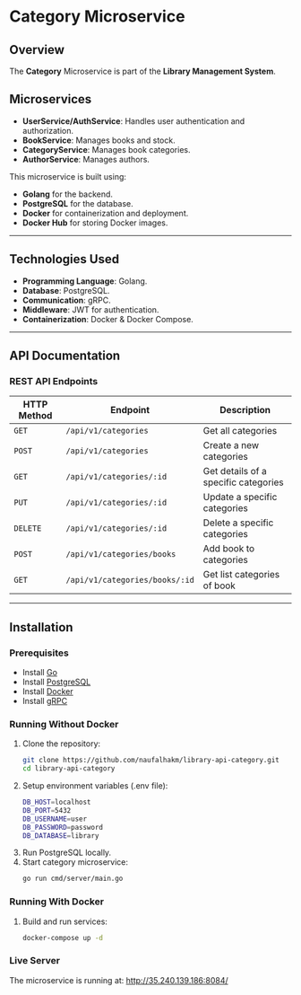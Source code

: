 # Category Microservice

## Overview
The **Category** Microservice is part of the **Library Management System**.

## Microservices

- **UserService/AuthService**: Handles user authentication and authorization.
- **BookService**: Manages books and stock.
- **CategoryService**: Manages book categories.
- **AuthorService**: Manages authors.

This microservice is built using:
- **Golang** for the backend.
- **PostgreSQL** for the database.
- **Docker** for containerization and deployment.
- **Docker Hub** for storing Docker images.

---

## **Technologies Used**
- **Programming Language**: Golang.
- **Database**: PostgreSQL.
- **Communication**: gRPC.
- **Middleware**: JWT for authentication.
- **Containerization**: Docker & Docker Compose.

---

## **API Documentation**
### REST API Endpoints
| HTTP Method | Endpoint                           | Description                          |
|-------------|------------------------------------|--------------------------------------|
| `GET`       | `/api/v1/categories`               | Get all categories                   |
| `POST`      | `/api/v1/categories`               | Create a new categories              |
| `GET`       | `/api/v1/categories/:id`           | Get details of a specific categories |
| `PUT`       | `/api/v1/categories/:id`           | Update a specific categories         |
| `DELETE`    | `/api/v1/categories/:id`           | Delete a specific categories         |
| `POST`      | `/api/v1/categories/books`         | Add book to categories               |
| `GET`       | `/api/v1/categories/books/:id`     | Get list categories of book          |

---

## Installation

### Prerequisites
- Install [Go](https://go.dev/doc/install)
- Install [PostgreSQL](https://www.postgresql.org/download/)
- Install [Docker](https://docs.docker.com/get-docker/)
- Install [gRPC](https://grpc.io/docs/languages/go/quickstart/)

### Running Without Docker

1. Clone the repository:
   ```sh
   git clone https://github.com/naufalhakm/library-api-category.git
   cd library-api-category
   ```
2. Setup environment variables (.env file):
   ```sh
   DB_HOST=localhost
   DB_PORT=5432
   DB_USERNAME=user
   DB_PASSWORD=password
   DB_DATABASE=library
   ```
3. Run PostgreSQL locally.
4. Start category microservice:
   ```sh
   go run cmd/server/main.go
   ```

### Running With Docker

1. Build and run services:
   ```sh
   docker-compose up -d
   ```

### Live Server

The microservice is running at:
http://35.240.139.186:8084/